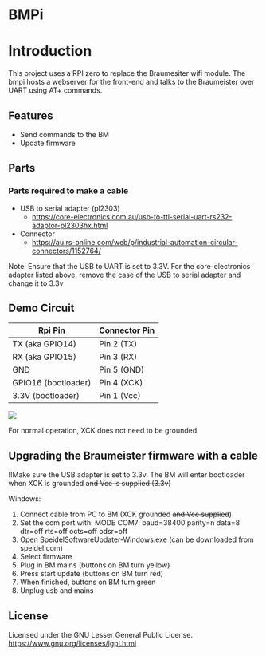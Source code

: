 # BMPi

# Introduction
This project uses a RPI zero to replace the Braumesiter wifi module. The bmpi hosts a webserver for the front-end and talks to the Braumeister over UART using AT+ commands.

## Features
 * Send commands to the BM
 * Update firmware

## Parts

### Parts required to make a cable

- USB to serial adapter (pl2303)
    - https://core-electronics.com.au/usb-to-ttl-serial-uart-rs232-adaptor-pl2303hx.html
- Connector
    - https://au.rs-online.com/web/p/industrial-automation-circular-connectors/1152764/

Note: Ensure that the USB to UART is set to 3.3V. For the core-electronics adapter listed above, remove the case of the USB to serial adapter and change it to 3.3v

## Demo Circuit

Rpi Pin               | Connector Pin
--------------------- | ----------------------------
TX (aka GPIO14)       | Pin 2 (TX)
RX (aka GPIO15)       | Pin 3 (RX)
GND                   | Pin 5 (GND)
GPIO16 (bootloader)   | Pin 4 (XCK)
3.3V (bootloader)     | Pin 1 (Vcc)

<img src="https://github.com/roguenorman/bmpi/blob/master/Circuit.png"/>

For normal operation, XCK does not need to be grounded

## Upgrading the Braumeister firmware with a cable
!!Make sure the USB adapter is set to 3.3v.
The BM will enter bootloader when XCK is grounded ~~and Vcc is supplied (3.3v)~~ 

Windows:
1. Connect cable from PC to BM (XCK grounded ~~and Vcc supplied~~)
2. Set the com port with: MODE COM7: baud=38400 parity=n data=8 dtr=off rts=off octs=off odsr=off
3. Open SpeidelSoftwareUpdater-Windows.exe (can be downloaded from speidel.com)
4. Select firmware
5. Plug in BM mains (buttons on BM turn yellow)
6. Press start update (buttons on BM turn red)
7. When finished, buttons on BM turn green
8. Unplug usb and mains



## License

Licensed under the GNU Lesser General Public License.
https://www.gnu.org/licenses/lgpl.html
